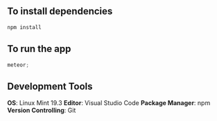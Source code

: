 ## To install dependencies

```javascript
npm install
```

## To run the app

```javascript
meteor;
```

## Development Tools

**OS**: Linux Mint 19.3
**Editor**: Visual Studio Code
**Package Manager**: npm
**Version Controlling**: Git
